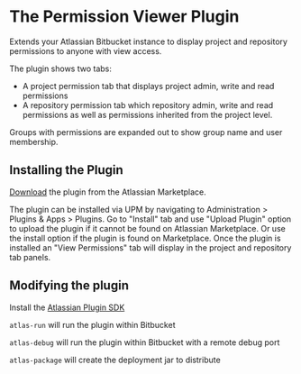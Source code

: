 # The Permission Viewer Plugin

Extends your Atlassian Bitbucket instance to display project and repository permissions to anyone with view access.

The plugin shows two tabs:

* A project permission tab that displays project admin, write and read permissions
* A repository permission tab which repository admin, write and read permissions as well as permissions inherited from the project level.

Groups with permissions are expanded out to show group name and user membership.

## Installing the Plugin

[Download](https://marketplace.atlassian.com/plugins/dk.kb.bitbucket.plugins.permission-viewer-plugin "Permission Viewer Plugin") the plugin from the Atlassian Marketplace.

The plugin can be installed via UPM by navigating to Administration > Plugins & Apps > Plugins. Go to "Install" tab and use "Upload Plugin" option to upload the plugin if it cannot be found on Atlassian Marketplace. Or use the install option if the plugin is found on Marketplace.
Once the plugin is installed an "View Permissions" tab will display in the project and repository tab panels.


## Modifying the plugin

Install the [Atlassian Plugin SDK](https://developer.atlassian.com/bitbucket/docs/latest/how-tos/creating-a-bitbucket-plugin.html "Creating a Bitbucket Plugin")

`atlas-run` will run the plugin within Bitbucket

`atlas-debug` will run the plugin within Bitbucket with a remote debug port

`atlas-package` will create the deployment jar to distribute
